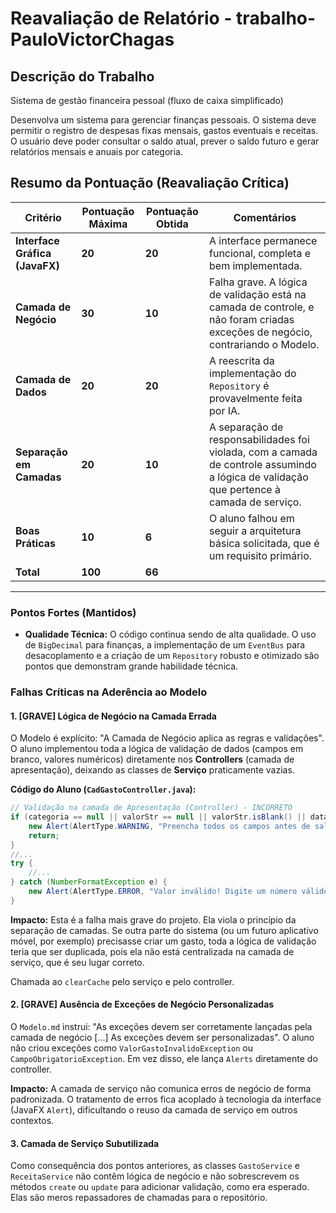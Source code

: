 # Reavaliação de Relatório - trabalho-PauloVictorChagas

## Descrição do Trabalho

Sistema de gestão financeira pessoal (fluxo de caixa simplificado)

Desenvolva um sistema para gerenciar finanças pessoais. O sistema deve permitir o registro de despesas fixas mensais, gastos eventuais e receitas. O usuário deve poder consultar o saldo atual, prever o saldo futuro e gerar relatórios mensais e anuais por categoria.

## Resumo da Pontuação (Reavaliação Crítica)

| Critério | Pontuação Máxima | Pontuação Obtida | Comentários |
| --- | --- | --- | --- |
| **Interface Gráfica (JavaFX)** | **20** | **20** | A interface permanece funcional, completa e bem implementada. |
| **Camada de Negócio** | **30** | **10** | Falha grave. A lógica de validação está na camada de controle, e não foram criadas exceções de negócio, contrariando o Modelo. |
| **Camada de Dados** | **20** | **20** | A reescrita da implementação do `Repository` é provavelmente feita por IA. |
| **Separação em Camadas** | **20** | **10** | A separação de responsabilidades foi violada, com a camada de controle assumindo a lógica de validação que pertence à camada de serviço. |
| **Boas Práticas** | **10** | **6** | O aluno falhou em seguir a arquitetura básica solicitada, que é um requisito primário. |
| **Total** | **100** | **66** |  |

---

### Pontos Fortes (Mantidos)

- **Qualidade Técnica:** O código continua sendo de alta qualidade. O uso de `BigDecimal` para finanças, a implementação de um `EventBus` para desacoplamento e a criação de um `Repository` robusto e otimizado são pontos que demonstram grande habilidade técnica.

### Falhas Críticas na Aderência ao Modelo

#### 1. [GRAVE] Lógica de Negócio na Camada Errada
O Modelo é explícito: "A Camada de Negócio aplica as regras e validações". O aluno implementou toda a lógica de validação de dados (campos em branco, valores numéricos) diretamente nos **Controllers** (camada de apresentação), deixando as classes de **Serviço** praticamente vazias.

**Código do Aluno (`CadGastoController.java`):**
```java
// Validação na camada de Apresentação (Controller) - INCORRETO
if (categoria == null || valorStr == null || valorStr.isBlank() || data == null || tipo == null) {
    new Alert(AlertType.WARNING, "Preencha todos os campos antes de salvar.").showAndWait();
    return;
}
//...
try {
    //...
} catch (NumberFormatException e) {
    new Alert(AlertType.ERROR, "Valor inválido! Digite um número válido.").showAndWait();
}
```

**Impacto:** Esta é a falha mais grave do projeto. Ela viola o princípio da separação de camadas. Se outra parte do sistema (ou um futuro aplicativo móvel, por exemplo) precisasse criar um gasto, toda a lógica de validação teria que ser duplicada, pois ela não está centralizada na camada de serviço, que é seu lugar correto.

Chamada ao `clearCache` pelo serviço e pelo controller. 

#### 2. [GRAVE] Ausência de Exceções de Negócio Personalizadas
O `Modelo.md` instrui: "As exceções devem ser corretamente lançadas pela camada de negócio [...] As exceções devem ser personalizadas". O aluno não criou exceções como `ValorGastoInvalidoException` ou `CampoObrigatorioException`. Em vez disso, ele lança `Alerts` diretamente do controller.

**Impacto:** A camada de serviço não comunica erros de negócio de forma padronizada. O tratamento de erros fica acoplado à tecnologia da interface (JavaFX `Alert`), dificultando o reuso da camada de serviço em outros contextos.

#### 3. Camada de Serviço Subutilizada
Como consequência dos pontos anteriores, as classes `GastoService` e `ReceitaService` não contêm lógica de negócio e não sobrescrevem os métodos `create` ou `update` para adicionar validação, como era esperado. Elas são meros repassadores de chamadas para o repositório.
